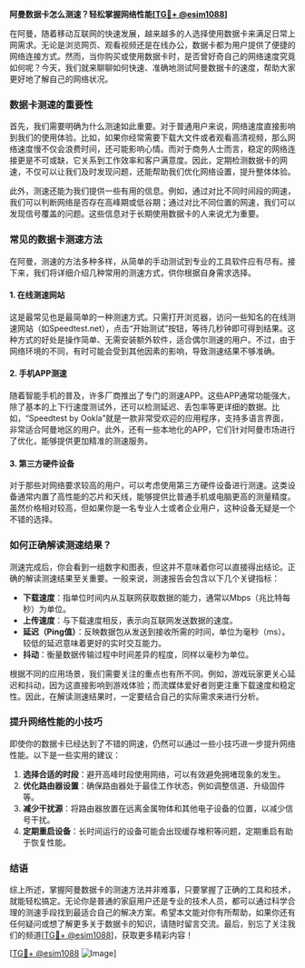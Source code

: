 **阿曼数据卡怎么测速？轻松掌握网络性能[[TG💪+ @esim1088](https://t.me/s/esim1088)]**

在阿曼，随着移动互联网的快速发展，越来越多的人选择使用数据卡来满足日常上网需求。无论是浏览网页、观看视频还是在线办公，数据卡都为用户提供了便捷的网络连接方式。然而，当你购买或使用数据卡时，是否曾好奇自己的网络速度究竟如何呢？今天，我们就来聊聊如何快速、准确地测试阿曼数据卡的速度，帮助大家更好地了解自己的网络状况。

### 数据卡测速的重要性

首先，我们需要明确为什么测速如此重要。对于普通用户来说，网络速度直接影响到我们的使用体验。比如，如果你经常需要下载大文件或者观看高清视频，那么网络速度慢不仅会浪费时间，还可能影响心情。而对于商务人士而言，稳定的网络连接更是不可或缺，它关系到工作效率和客户满意度。因此，定期检测数据卡的网速，不仅可以让我们及时发现问题，还能帮助我们优化网络设置，提升整体体验。

此外，测速还能为我们提供一些有用的信息。例如，通过对比不同时间段的网速，我们可以判断网络是否存在高峰期或低谷期；通过对比不同位置的网速，我们可以发现信号覆盖的问题。这些信息对于长期使用数据卡的人来说尤为重要。

### 常见的数据卡测速方法

在阿曼，测速的方法多种多样，从简单的手动测试到专业的工具软件应有尽有。接下来，我们将详细介绍几种常用的测速方式，供你根据自身需求选择。

#### 1. 在线测速网站

这是最常见也是最简单的一种测速方式。只需打开浏览器，访问一些知名的在线测速网站（如Speedtest.net），点击“开始测试”按钮，等待几秒钟即可得到结果。这种方式的好处是操作简单、无需安装额外软件，适合偶尔测速的用户。不过，由于网络环境的不同，有时可能会受到其他因素的影响，导致测速结果不够准确。

#### 2. 手机APP测速

随着智能手机的普及，许多厂商推出了专门的测速APP。这些APP通常功能强大，除了基本的上下行速度测试外，还可以检测延迟、丢包率等更详细的数据。比如，“Speedtest by Ookla”就是一款非常受欢迎的应用程序，支持多语言界面，非常适合阿曼地区的用户。此外，还有一些本地化的APP，它们针对阿曼市场进行了优化，能够提供更加精准的测速服务。

#### 3. 第三方硬件设备

对于那些对网络要求较高的用户，可以考虑使用第三方硬件设备进行测速。这类设备通常内置了高性能的芯片和天线，能够提供比普通手机或电脑更高的测量精度。虽然价格相对较高，但如果你是一名专业人士或者企业用户，这种设备无疑是一个不错的选择。

### 如何正确解读测速结果？

测速完成后，你会看到一组数字和图表，但这并不意味着你可以直接得出结论。正确的解读测速结果至关重要。一般来说，测速报告会包含以下几个关键指标：

- **下载速度**：指单位时间内从互联网获取数据的能力，通常以Mbps（兆比特每秒）为单位。
- **上传速度**：与下载速度相反，表示向互联网发送数据的速度。
- **延迟（Ping值）**：反映数据包从发送到接收所需的时间，单位为毫秒（ms）。较低的延迟意味着更好的实时交互能力。
- **抖动**：衡量数据传输过程中时间差异的程度，同样以毫秒为单位。

根据不同的应用场景，我们需要关注的重点也有所不同。例如，游戏玩家更关心延迟和抖动，因为这直接影响到游戏体验；而流媒体爱好者则更注重下载速度和稳定性。因此，在解读测速结果时，一定要结合自己的实际需求来进行分析。

### 提升网络性能的小技巧

即使你的数据卡已经达到了不错的网速，仍然可以通过一些小技巧进一步提升网络性能。以下是一些实用的建议：

1. **选择合适的时段**：避开高峰时段使用网络，可以有效避免拥堵现象的发生。
2. **优化路由器设置**：确保路由器处于最佳工作状态，例如调整信道、升级固件等。
3. **减少干扰源**：将路由器放置在远离金属物体和其他电子设备的位置，以减少信号干扰。
4. **定期重启设备**：长时间运行的设备可能会出现缓存堆积等问题，定期重启有助于恢复性能。

### 结语

综上所述，掌握阿曼数据卡的测速方法并非难事，只要掌握了正确的工具和技术，就能轻松搞定。无论你是普通的家庭用户还是专业的技术人员，都可以通过科学合理的测速手段找到最适合自己的解决方案。希望本文能对你有所帮助，如果你还有任何疑问或想了解更多关于数据卡的知识，请随时留言交流。最后，别忘了关注我们的频道[[TG💪+ @esim1088](https://t.me/s/esim1088)]，获取更多精彩内容！

[[TG💪+ @esim1088](https://t.me/s/esim1088) ![Image](https://i.postimg.cc/4NQfJmqS/Snipaste-2025-05-13-00-14-12.png)]